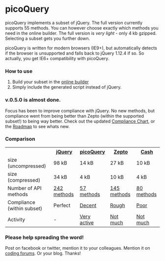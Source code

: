# picoQuery
picoQuery implements a subset of jQuery. The full version currently supports 55 methods. You can however choose exactly which methods you need in the online builder. The full version is *very light* - only 4 kb gzipped. Selecting a subset gets you further down.

picoQuery is written for modern browsers (IE9+), but automatically detects if the browser is unsupported and falls back to jQuery 1.12.4 if so. So actually, you get IE6+ compatibility with picoQuery.

### How to use

1. Build your subset in the [online builder](/builder/)<br>
2. Simply include the generated script instead of jQuery.

### v.0.5.0 is almost done.
Focus has been to improve compliance with jQuery. No new methods, but compliance went from being better than Zepto (within the supported subset!) to being way better. Check out the updated [Compliance Chart](/compliance_chart), or the [Roadmap](/roadmap) to see whats new.

### Comparison
<!--
<table class="comparison">
<tr>
<th>framework</th>
<th>gzip</th>
<th>#methods</th>
<th>Compliance within subset</th>
<th>Activity</th>
</tr>
<tr>
<td>jQuery 1.12.4</td>
<td title="98.1 kb minified without compression, 33.8 kb gzipped">34 kB</td>
<td><a href="/subsets" title="148 instance methods + 94 class methods. Click to see which">242</a></td>
<td>Perfect, by definition</td>
<td></td>
</tr>
<tr>
<td><a href="http://picoquery.com">picoQuery 0.5.0</a> (full)</td>
<td title="11.7 kB minified without compression, 3.7 kB gzipped">4 kB</td>
<td><a href="/subsets" title="52 instance methods + 5 class methods. Click to see which">57</a></td>
<td><a href="/compliance_chart" title="78% of the methods are fully or approximately implemented. 22% are only partially implemented. Click to see compliance chart">Decent</a></td>
<td><a href="https://github.com/rosell-dk/picoQuery/graphs/commit-activity">Very active</a></td>
</tr>
<tr>
<td><a href="https://github.com/madrobby/zepto" title="Click to go to github page. There is also a webpage zeptojs.com">Zepto 1.2.0</a></td>
<td title="26.6 kB minified without compression, 9.8 kB gzipped">10 kB</td>
<td><a href="/subsets" title="112 instance methods + 33 class methods. Click to see which">145</a></td>
<td><a href="/compliance_chart" title="39% of the methods we have examined are fully or approximately implemented. 61% are only partially implemented. Click to see compliance chart">Rough</a></td>
<td><a href="https://github.com/madrobby/zepto/graphs/commit-activity">Not much</a></td>
</tr>
<tr>
<td><a href="https://github.com/kenwheeler/cash" title="Click to go to github page">Cash 1.3.0</a></td>
<td title="9.7 kB minified without compression, 3.6 kB gzipped">4 kB</td>
<td><a href="/subsets" title="67 instance methods + 13 class methods. Click to see which">80</a></td>
<td><a href="/compliance_chart" title="17% of the methods we have examined are fully or approximately implemented. 83% are only partially implemented. Click for details">Poor</a></td>
<td><a href="https://github.com/kenwheeler/cash/graphs/commit-activity">Not much</a></td>
</tr>
</table>
-->

<table class="comparison-flip">
<tr>
  <td></td>
  <th><a href="http://jquery.com" title="jQuery 1.12.4">jQuery</a></th>
  <th><a href="http://picoquery.com" title="FULL VERSION">picoQuery</a></th>
  <th><a href="https://github.com/madrobby/zepto" title="Click to go to github page. There is also a webpage zeptojs.com" title="Zepto 1.2.0">Zepto</a></th>
  <th><a href="https://github.com/kenwheeler/cash" title="Click to go to github page" title="Cash 1.3.0">Cash</a></th>
</tr>
<tr>
  <td>size (uncompressed)</td>
  <td title="98.1 kb minified without compression, 33.8 kb gzipped">98 kB</td>
  <td title="14 kB minified without compression, 4.3 kB gzipped">14 kB</td>
  <td title="26.6 kB minified without compression, 9.8 kB gzipped">27 kB</td>
  <td title="9.7 kB minified without compression, 3.6 kB gzipped">10 kB</td>
</tr>
<tr>
  <td>size (compressed)</td>
  <td title="98.1 kb minified without compression, 33.8 kb gzipped">34 kB</td>
  <td title="14 kB minified without compression, 4.3 kB gzipped">4 kB</td>
  <td title="26.6 kB minified without compression, 9.8 kB gzipped">10 kB</td>
  <td title="9.7 kB minified without compression, 3.6 kB gzipped">4 kB</td>
</tr>
<tr>
  <td>Number of API methods</td>
  <td><a href="/subsets" title="148 instance methods + 94 class methods. Click to see which">242 methods</a></td>
  <td><a href="/subsets" title="52 instance methods + 5 class methods. Click to see which">57 methods</a></td>
  <td><a href="/subsets" title="112 instance methods + 33 class methods. Click to see which">145 methods</a></td>
  <td><a href="/subsets" title="67 instance methods + 13 class methods. Click to see which">80 methods</a></td>
</tr>
<tr>
  <td>Compliance (within subset)</td>
  <td title="Perfect, by definition">Perfect</td>
  <td><a href="/compliance_chart" title="78% of the methods are fully or approximately implemented. 22% are only partially implemented. Click to see compliance chart">Decent</a></td>
  <td><a href="/compliance_chart" title="39% of the methods we have examined are fully or approximately implemented. 61% are only partially implemented. Click to see compliance chart">Rough</a></td>
  <td><a href="/compliance_chart" title="17% of the methods we have examined are fully or approximately implemented. 83% are only partially implemented. Click for details">Poor</a></td>
</tr>

<tr>
  <td>Activity</td>
  <td>-</td>
  <td><a href="https://github.com/rosell-dk/picoQuery/graphs/commit-activity" title="Click to see graph on github">Very active</a></td>
  <td><a href="https://github.com/madrobby/zepto/graphs/commit-activity" title="Click to see graph on github">Not much</a></td>
  <td><a href="https://github.com/kenwheeler/cash/graphs/commit-activity" title="Click to see graph on github">Not much</a></td>
</tr>
</table>

### Please help spreading the word!
Post on facebook or twitter, mention it to your colleagues. Mention it on [coding forums](http://stackoverflow.com/search?tab=active&q=zepto). Or your blog. Thanks!




